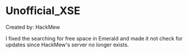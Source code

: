 Unofficial_XSE
==============
Created by: HackMew

I fixed the searching for free space in Emerald and made it not check for updates since HackMew's server no longer exists.

